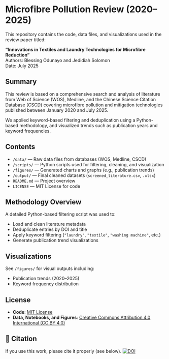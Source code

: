 # Microfibre Pollution Review (2020–2025)

This repository contains the code, data files, and visualizations used in the review paper titled:

**“Innovations in Textiles and Laundry Technologies for Microfibre Reduction”**  
Authors: Blessing Odunayo and Jedidiah Solomon  
Date: July 2025

## Summary

This review is based on a comprehensive search and analysis of literature from Web of Science (WOS), Medline, and the Chinese Science Citation Database (CSCD) covering microfibre pollution and mitigation technologies published between January 2020 and July 2025.

We applied keyword-based filtering and deduplication using a Python-based methodology, and visualized trends such as publication years and keyword frequencies.

## Contents

- `/data/` — Raw data files from databases (WOS, Medline, CSCD)
- `/scripts/` — Python scripts used for filtering, cleaning, and visualization
- `/figures/` — Generated charts and graphs (e.g., publication trends)
- `/output/` — Final cleaned datasets (`screened_literature.csv`, `.xlsx`)
- `README.md` — Project overview
- `LICENSE` — MIT License for code

## Methodology Overview

A detailed Python-based filtering script was used to:

- Load and clean literature metadata
- Deduplicate entries by DOI and title
- Apply keyword filtering (`"laundry"`, `"textile"`, `"washing machine"`, etc.)
- Generate publication trend visualizations

## Visualizations

See `/figures/` for visual outputs including:

- Publication trends (2020–2025)
- Keyword frequency distribution

## License

- **Code**: [MIT License](LICENSE)
- **Data, Notebooks, and Figures**: [Creative Commons Attribution 4.0 International (CC BY 4.0)](https://creativecommons.org/licenses/by/4.0/)

## 🔗 Citation

If you use this work, please cite it properly (see below).
[![DOI](https://zenodo.org/badge/DOI/10.5281/zenodo.1234567.svg)](https://doi.org/10.5281/zenodo.1234567)
